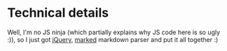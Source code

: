 # Technical details

Well, I'm no JS ninja (which partially explains why JS code here is so ugly :)), so I just got [jQuery](https://jquery.com), [marked](https://github.com/chjj/marked) markdown parser and put it all together :)
